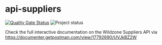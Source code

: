 # api-suppliers

[![Quality Gate Status](https://sonarcloud.io/api/project_badges/measure?project=S3-IP-Jules-Houben-Fontys_Wildzone-api-suppliers&metric=alert_status)](https://sonarcloud.io/summary/new_code?id=S3-IP-Jules-Houben-Fontys_Wildzone-api-suppliers)
![Project status](https://github.com/S3-IP-Jules-Houben-Fontys/Wildzone-api-suppliers/actions/workflows/upload-docker-image.yml/badge.svg)

Check the full interactive documentation on the Wildzone Suppliers API via https://documenter.getpostman.com/view/17792690/UVJkBZ2W
